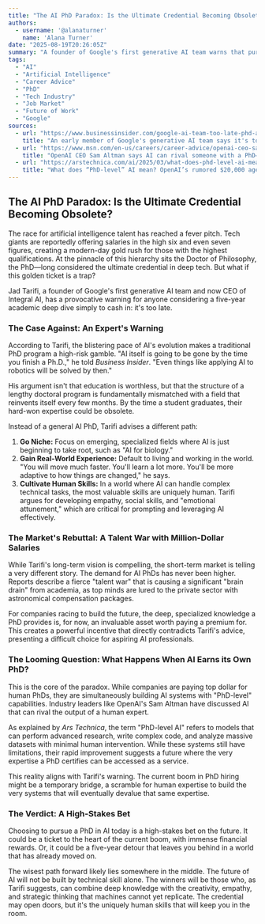 ```yaml
---
title: "The AI PhD Paradox: Is the Ultimate Credential Becoming Obsolete?"
authors:
  - username: '@alanaturner'
    name: 'Alana Turner'
date: "2025-08-19T20:26:05Z"
summary: "A founder of Google's first generative AI team warns that pursuing a PhD in AI is a bad bet in a rapidly changing field. Yet, tech giants are offering million-dollar packages to new grads. We explore the paradox at the heart of the AI talent war: is the PhD a golden ticket or a long-term trap?"
tags:
  - "AI"
  - "Artificial Intelligence"
  - "Career Advice"
  - "PhD"
  - "Tech Industry"
  - "Job Market"
  - "Future of Work"
  - "Google"
sources:
  - url: "https://www.businessinsider.com/google-ai-team-too-late-phd-ai-hype-jad-tarifi-2025-8"
    title: "An early member of Google's generative AI team says it's too late to get a Ph.D. to cash in on the AI hype"
  - url: "https://www.msn.com/en-us/careers/career-advice/openai-ceo-sam-altman-says-ai-can-rival-someone-with-a-phd-just-weeks-after-saying-it-s-ready-for-entry-level-jobs-so-what-s-left-for-grads/ar-AA1H72Tl"
    title: "OpenAI CEO Sam Altman says AI can rival someone with a PhD—just weeks after saying it’s ready for entry-level jobs. So what’s left for grads?"
  - url: "https://arstechnica.com/ai/2025/03/what-does-phd-level-ai-mean-openais-rumored-20000-agent-plan-explained/"
    title: "What does “PhD-level” AI mean? OpenAI’s rumored $20,000 agent plan explained."
---
```


## The AI PhD Paradox: Is the Ultimate Credential Becoming Obsolete?

The race for artificial intelligence talent has reached a fever pitch. Tech giants are reportedly offering salaries in the high six and even seven figures, creating a modern-day gold rush for those with the highest qualifications. At the pinnacle of this hierarchy sits the Doctor of Philosophy, the PhD—long considered the ultimate credential in deep tech. But what if this golden ticket is a trap?

Jad Tarifi, a founder of Google's first generative AI team and now CEO of Integral AI, has a provocative warning for anyone considering a five-year academic deep dive simply to cash in: it's too late.

### The Case Against: An Expert's Warning

According to Tarifi, the blistering pace of AI's evolution makes a traditional PhD program a high-risk gamble. "AI itself is going to be gone by the time you finish a Ph.D.," he told *Business Insider*. "Even things like applying AI to robotics will be solved by then."

His argument isn't that education is worthless, but that the structure of a lengthy doctoral program is fundamentally mismatched with a field that reinvents itself every few months. By the time a student graduates, their hard-won expertise could be obsolete.

Instead of a general AI PhD, Tarifi advises a different path:

1.  **Go Niche:** Focus on emerging, specialized fields where AI is just beginning to take root, such as "AI for biology."
2.  **Gain Real-World Experience:** Default to living and working in the world. "You will move much faster. You'll learn a lot more. You'll be more adaptive to how things are changed," he says.
3.  **Cultivate Human Skills:** In a world where AI can handle complex technical tasks, the most valuable skills are uniquely human. Tarifi argues for developing empathy, social skills, and "emotional attunement," which are critical for prompting and leveraging AI effectively.

### The Market's Rebuttal: A Talent War with Million-Dollar Salaries

While Tarifi's long-term vision is compelling, the short-term market is telling a very different story. The demand for AI PhDs has never been higher. Reports describe a fierce "talent war" that is causing a significant "brain drain" from academia, as top minds are lured to the private sector with astronomical compensation packages.

For companies racing to build the future, the deep, specialized knowledge a PhD provides is, for now, an invaluable asset worth paying a premium for. This creates a powerful incentive that directly contradicts Tarifi's advice, presenting a difficult choice for aspiring AI professionals.

### The Looming Question: What Happens When AI Earns its Own PhD?

This is the core of the paradox. While companies are paying top dollar for human PhDs, they are simultaneously building AI systems with "PhD-level" capabilities. Industry leaders like OpenAI's Sam Altman have discussed AI that can rival the output of a human expert.

As explained by *Ars Technica*, the term "PhD-level AI" refers to models that can perform advanced research, write complex code, and analyze massive datasets with minimal human intervention. While these systems still have limitations, their rapid improvement suggests a future where the very expertise a PhD certifies can be accessed as a service.

This reality aligns with Tarifi's warning. The current boom in PhD hiring might be a temporary bridge, a scramble for human expertise to build the very systems that will eventually devalue that same expertise.

### The Verdict: A High-Stakes Bet

Choosing to pursue a PhD in AI today is a high-stakes bet on the future. It could be a ticket to the heart of the current boom, with immense financial rewards. Or, it could be a five-year detour that leaves you behind in a world that has already moved on.

The wisest path forward likely lies somewhere in the middle. The future of AI will not be built by technical skill alone. The winners will be those who, as Tarifi suggests, can combine deep knowledge with the creativity, empathy, and strategic thinking that machines cannot yet replicate. The credential may open doors, but it's the uniquely human skills that will keep you in the room.
